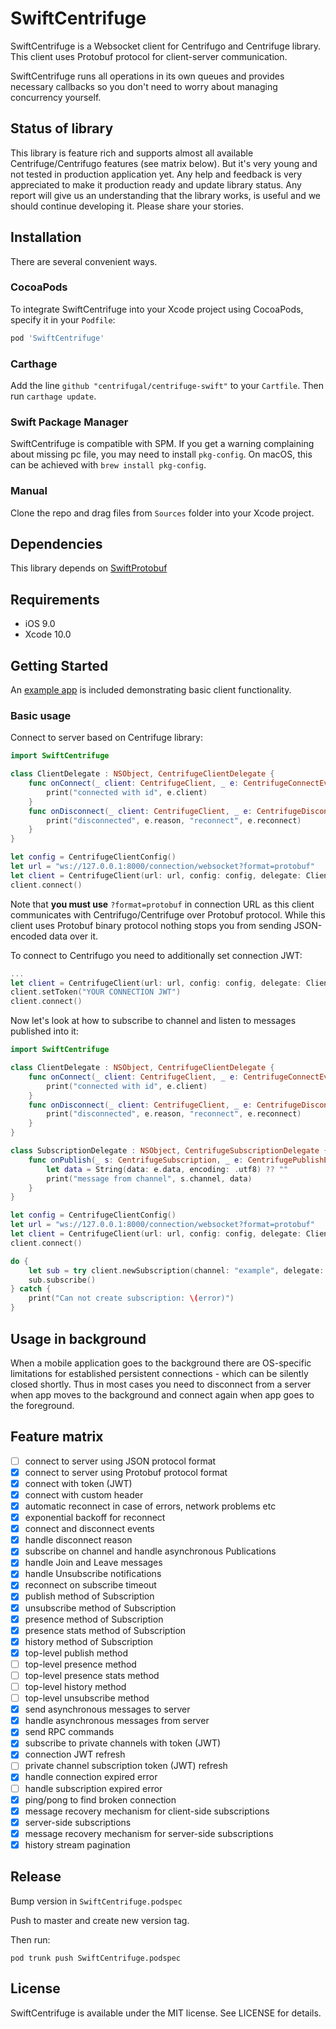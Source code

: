 # SwiftCentrifuge

SwiftCentrifuge is a Websocket client for Centrifugo and Centrifuge library. This client uses Protobuf protocol for client-server communication.

SwiftCentrifuge runs all operations in its own queues and provides necessary callbacks so you don't need to worry about managing concurrency yourself.

## Status of library

This library is feature rich and supports almost all available Centrifuge/Centrifugo features (see matrix below). But it's very young and not tested in production application yet. Any help and feedback is very appreciated to make it production ready and update library status. Any report will give us an understanding that the library works, is useful and we should continue developing it. Please share your stories.

## Installation

There are several convenient ways.

### CocoaPods

To integrate SwiftCentrifuge into your Xcode project using CocoaPods, specify it in your `Podfile`:

```ruby
pod 'SwiftCentrifuge'
```

### Carthage

Add the line `github "centrifugal/centrifuge-swift"` to your `Cartfile`. Then run `carthage update`.

### Swift Package Manager

SwiftCentrifuge is compatible with SPM. If you get a warning complaining about missing pc file, you may need to install `pkg-config`. On macOS, this can be achieved with `brew install pkg-config`.

### Manual

Clone the repo and drag files from `Sources` folder into your Xcode project.

## Dependencies

This library depends on [SwiftProtobuf](https://github.com/apple/swift-protobuf)

## Requirements

- iOS 9.0
- Xcode 10.0

## Getting Started

An [example app](Example) is included demonstrating basic client functionality.

### Basic usage

Connect to server based on Centrifuge library:

```swift
import SwiftCentrifuge

class ClientDelegate : NSObject, CentrifugeClientDelegate {
    func onConnect(_ client: CentrifugeClient, _ e: CentrifugeConnectEvent) {
        print("connected with id", e.client)
    }
    func onDisconnect(_ client: CentrifugeClient, _ e: CentrifugeDisconnectEvent) {
        print("disconnected", e.reason, "reconnect", e.reconnect)
    }
}

let config = CentrifugeClientConfig()
let url = "ws://127.0.0.1:8000/connection/websocket?format=protobuf"
let client = CentrifugeClient(url: url, config: config, delegate: ClientDelegate())
client.connect()
```

Note that **you must use** `?format=protobuf` in connection URL as this client communicates with Centrifugo/Centrifuge over Protobuf protocol. While this client uses Protobuf binary protocol nothing stops you from sending JSON-encoded data over it.

To connect to Centrifugo you need to additionally set connection JWT:

```swift
...
let client = CentrifugeClient(url: url, config: config, delegate: ClientDelegate())
client.setToken("YOUR CONNECTION JWT")
client.connect()
```

Now let's look at how to subscribe to channel and listen to messages published into it:

```swift
import SwiftCentrifuge

class ClientDelegate : NSObject, CentrifugeClientDelegate {
    func onConnect(_ client: CentrifugeClient, _ e: CentrifugeConnectEvent) {
        print("connected with id", e.client)
    }
    func onDisconnect(_ client: CentrifugeClient, _ e: CentrifugeDisconnectEvent) {
        print("disconnected", e.reason, "reconnect", e.reconnect)
    }
}

class SubscriptionDelegate : NSObject, CentrifugeSubscriptionDelegate {
    func onPublish(_ s: CentrifugeSubscription, _ e: CentrifugePublishEvent) {
        let data = String(data: e.data, encoding: .utf8) ?? ""
        print("message from channel", s.channel, data)
    }
}

let config = CentrifugeClientConfig()
let url = "ws://127.0.0.1:8000/connection/websocket?format=protobuf"
let client = CentrifugeClient(url: url, config: config, delegate: ClientDelegate())
client.connect()

do {
    let sub = try client.newSubscription(channel: "example", delegate: SubscriptionDelegate())
    sub.subscribe()
} catch {
    print("Can not create subscription: \(error)")
}
```

## Usage in background

When a mobile application goes to the background there are OS-specific limitations for established persistent connections - which can be silently closed shortly. Thus in most cases you need to disconnect from a server when app moves to the background and connect again when app goes to the foreground.

## Feature matrix

- [ ] connect to server using JSON protocol format
- [x] connect to server using Protobuf protocol format
- [x] connect with token (JWT)
- [x] connect with custom header
- [x] automatic reconnect in case of errors, network problems etc
- [x] exponential backoff for reconnect
- [x] connect and disconnect events
- [x] handle disconnect reason
- [x] subscribe on channel and handle asynchronous Publications
- [x] handle Join and Leave messages
- [x] handle Unsubscribe notifications
- [x] reconnect on subscribe timeout
- [x] publish method of Subscription
- [x] unsubscribe method of Subscription
- [x] presence method of Subscription
- [x] presence stats method of Subscription
- [x] history method of Subscription
- [x] top-level publish method
- [ ] top-level presence method
- [ ] top-level presence stats method
- [ ] top-level history method
- [ ] top-level unsubscribe method
- [x] send asynchronous messages to server
- [x] handle asynchronous messages from server
- [x] send RPC commands
- [x] subscribe to private channels with token (JWT)
- [x] connection JWT refresh
- [ ] private channel subscription token (JWT) refresh
- [x] handle connection expired error
- [ ] handle subscription expired error
- [x] ping/pong to find broken connection
- [x] message recovery mechanism for client-side subscriptions
- [x] server-side subscriptions
- [x] message recovery mechanism for server-side subscriptions
- [x] history stream pagination

## Release

Bump version in `SwiftCentrifuge.podspec`

Push to master and create new version tag.

Then run:

```
pod trunk push SwiftCentrifuge.podspec
```

## License

SwiftCentrifuge is available under the MIT license. See LICENSE for details.
